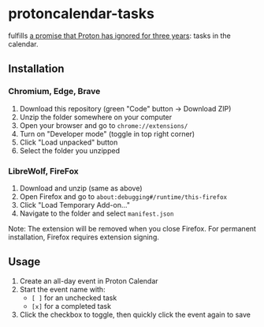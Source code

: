 # protoncalendar-tasks

fulfills [a promise that Proton has ignored for three years](https://proton.me/blog/proton-mail-calendar-roadmap): tasks in the calendar.

## Installation

### Chromium, Edge, Brave

1. Download this repository (green "Code" button → Download ZIP)
2. Unzip the folder somewhere on your computer
3. Open your browser and go to `chrome://extensions/`
4. Turn on "Developer mode" (toggle in top right corner)
5. Click "Load unpacked" button
6. Select the folder you unzipped

### LibreWolf, FireFox

1. Download and unzip (same as above)
2. Open Firefox and go to `about:debugging#/runtime/this-firefox`
3. Click "Load Temporary Add-on..."
4. Navigate to the folder and select `manifest.json`

Note: The extension will be removed when you close Firefox. For permanent installation, Firefox requires extension signing.

## Usage

1. Create an all-day event in Proton Calendar
2. Start the event name with:
   - `[ ]` for an unchecked task
   - `[x]` for a completed task
4. Click the checkbox to toggle, then quickly click the event again to save